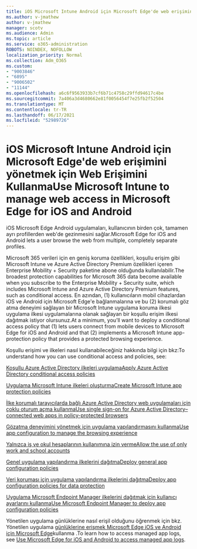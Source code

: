 ```yaml
---
title: iOS Microsoft Intune Android için Microsoft Edge'de web erişimini yönetmek için Web Erişimini Kullanma
ms.author: v-jmathew
author: v-jmathew
manager: scotv
ms.audience: Admin
ms.topic: article
ms.service: o365-administration
ROBOTS: NOINDEX, NOFOLLOW
localization_priority: Normal
ms.collection: Adm_O365
ms.custom:
- "9003846"
- "6895"
- "9006502"
- "11144"
ms.openlocfilehash: a6c6f9563933b7cf6b71c4758c29ffd94617c4be
ms.sourcegitcommit: 7a406a3d4680662e81f0056454f7e25fb2f52504
ms.translationtype: MT
ms.contentlocale: tr-TR
ms.lasthandoff: 06/17/2021
ms.locfileid: "52989726"
---
```

# <a name="use-microsoft-intune-to-manage-web-access-in-microsoft-edge-for-ios-and-android"></a><span data-ttu-id="18045-102">iOS Microsoft Intune Android için Microsoft Edge'de web erişimini yönetmek için Web Erişimini Kullanma</span><span class="sxs-lookup"><span data-stu-id="18045-102">Use Microsoft Intune to manage web access in Microsoft Edge for iOS and Android</span></span>

<span data-ttu-id="18045-103">iOS Microsoft Edge Android uygulamaları, kullanıcının birden çok, tamamen ayrı profillerden web'de gezinmesini sağlar.</span><span class="sxs-lookup"><span data-stu-id="18045-103">Microsoft Edge for iOS and Android lets a user browse the web from multiple, completely separate profiles.</span></span>

<span data-ttu-id="18045-104">Microsoft 365 verileri için en geniş koruma özellikleri, koşullu erişim gibi Microsoft Intune ve Azure Active Directory Premium özellikleri içeren Enterprise Mobility + Security paketine abone olduğunda kullanılabilir.</span><span class="sxs-lookup"><span data-stu-id="18045-104">The broadest protection capabilities for Microsoft 365 data become available when you subscribe to the Enterprise Mobility + Security suite, which includes Microsoft Intune and Azure Active Directory Premium features, such as conditional access.</span></span> <span data-ttu-id="18045-105">En azından, (1) kullanıcıların mobil cihazlardan iOS ve Android için Microsoft Edge'e bağlanmalarına ve bu (2) korumalı göz atma deneyimi sağlayan bir Microsoft Intune uygulama koruma ilkesi uygulama ilkesi uygulamalarına olanak sağlayan bir koşullu erişim ilkesi dağıtmak istiyor olursunuz.</span><span class="sxs-lookup"><span data-stu-id="18045-105">At a minimum, you’ll want to deploy a conditional access policy that (1) lets users connect from mobile devices to Microsoft Edge for iOS and Android and that (2) implements a Microsoft Intune app-protection policy that provides a protected browsing experience.</span></span>

<span data-ttu-id="18045-106">Koşullu erişimi ve ilkeleri nasıl kullanabileceğiniz hakkında bilgi için bkz:</span><span class="sxs-lookup"><span data-stu-id="18045-106">To understand how you can use conditional access and policies, see:</span></span>

[<span data-ttu-id="18045-107">Koşullu Azure Active Directory ilkeleri uygulama</span><span class="sxs-lookup"><span data-stu-id="18045-107">Apply Azure Active Directory conditional access policies</span></span>](https://go.microsoft.com/fwlink/?linkid=2132481)

[<span data-ttu-id="18045-108">Uygulama Microsoft Intune ilkeleri oluşturma</span><span class="sxs-lookup"><span data-stu-id="18045-108">Create Microsoft Intune app protection policies</span></span>](https://go.microsoft.com/fwlink/?linkid=2132651)

[<span data-ttu-id="18045-109">İlke korumalı tarayıcılarda bağlı Azure Active Directory web uygulamaları için çoklu oturum açma kullanma</span><span class="sxs-lookup"><span data-stu-id="18045-109">Use single sign-on for Azure Active Directory–connected web apps in policy-protected browsers</span></span>](https://go.microsoft.com/fwlink/?linkid=2132482)

[<span data-ttu-id="18045-110">Gözatma deneyimini yönetmek için uygulama yapılandırmasını kullanma</span><span class="sxs-lookup"><span data-stu-id="18045-110">Use app configuration to manage the browsing experience</span></span>](https://go.microsoft.com/fwlink/?linkid=2132483)

[<span data-ttu-id="18045-111">Yalnızca iş ve okul hesaplarının kullanımına izin verme</span><span class="sxs-lookup"><span data-stu-id="18045-111">Allow the use of only work and school accounts</span></span>](https://go.microsoft.com/fwlink/?linkid=2132652)

[<span data-ttu-id="18045-112">Genel uygulama yapılandırma ilkelerini dağıtma</span><span class="sxs-lookup"><span data-stu-id="18045-112">Deploy general app configuration policies</span></span>](https://go.microsoft.com/fwlink/?linkid=2132653)

[<span data-ttu-id="18045-113">Veri koruması için uygulama yapılandırma ilkelerini dağıtma</span><span class="sxs-lookup"><span data-stu-id="18045-113">Deploy app configuration policies for data protection</span></span>](https://go.microsoft.com/fwlink/?linkid=2132654)

[<span data-ttu-id="18045-114">Uygulama Microsoft Endpoint Manager ilkelerini dağıtmak için kullanıcı ayarlarını kullanma</span><span class="sxs-lookup"><span data-stu-id="18045-114">Use Microsoft Endpoint Manager to deploy app configuration policies</span></span>](https://go.microsoft.com/fwlink/?linkid=2132707)

<span data-ttu-id="18045-115">Yönetilen uygulama günlüklerine nasıl erişil olduğunu öğrenmek için bkz. Yönetilen uygulama [günlüklerine erişmek Microsoft Edge iOS ve Android için Microsoft Edge](https://go.microsoft.com/fwlink/?linkid=2132578)kullanma .</span><span class="sxs-lookup"><span data-stu-id="18045-115">To learn how to access managed app logs, see [Use Microsoft Edge for iOS and Android to access managed app logs](https://go.microsoft.com/fwlink/?linkid=2132578).</span></span>
